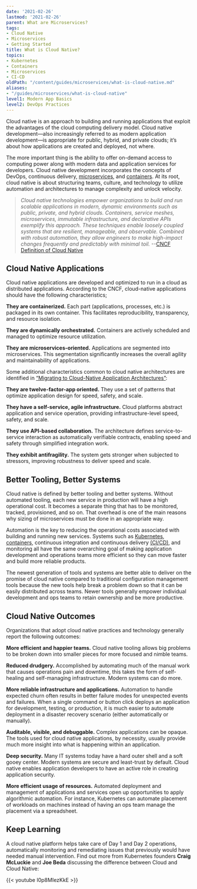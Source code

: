 ```yaml
---
date: '2021-02-26'
lastmod: '2021-02-26'
parent: What are Microservices?
tags:
- Cloud Native
- Microservices
- Getting Started
title: What is Cloud Native?
topics:
- Kubernetes
- Containers
- Microservices
- CI-CD
oldPath: "/content/guides/microservices/what-is-cloud-native.md"
aliases:
- "/guides/microservices/what-is-cloud-native"
level1: Modern App Basics
level2: DevOps Practices
---
```


Cloud native is an approach to building and running applications that exploit the advantages of the cloud computing delivery model. Cloud native development—also increasingly referred to as modern application development—is appropriate for public, hybrid, and private clouds; it’s about how applications are created and deployed, not where.

The more important thing is the ability to offer on-demand access to computing power along with modern data and application services for developers. Cloud native development incorporates the concepts of DevOps, continuous delivery, [microservices](/guides/microservices/what-is-microservices-architecture), and [containers](/guides/containers/what-are-containers). At its root, cloud native is about structuring teams, culture, and technology to utilize automation and architectures to manage complexity and unlock velocity.

>*Cloud native technologies empower organizations to build and run scalable applications in modern, dynamic environments such as public, private, and hybrid clouds. Containers, service meshes, microservices, immutable infrastructure, and declarative APIs exemplify this approach. These techniques enable loosely coupled systems that are resilient, manageable, and observable. Combined with robust automation, they allow engineers to make high-impact changes frequently and predictably with minimal toil.* --[CNCF Definition of Cloud Native](https://github.com/cncf/toc/blob/master/DEFINITION.md)

## Cloud Native Applications

Cloud native applications are developed and optimized to run in a cloud as distributed applications. According to the CNCF, cloud-native applications should have the following characteristics; 

**They are containerized.** Each part \(applications, processes, etc.\) is packaged in its own container. This facilitates reproducibility, transparency, and resource isolation.

**They are dynamically orchestrated.** Containers are actively scheduled and managed to optimize resource utilization.

**They are microservices-oriented.** Applications are segmented into microservices. This segmentation significantly increases the overall agility and maintainability of applications.

Some additional characteristics common to cloud native architectures are identified in [“Migrating to Cloud-Native Application Architectures”](https://download3.vmware.com/vmworld/2015/downloads/oreilly-cloud-native-archx.pdf):

**They are twelve-factor-app oriented.** They use a set of patterns that optimize application design for speed, safety, and scale.

**They have a self-service, agile infrastructure.** Cloud platforms abstract application and service operation, providing infrastructure-level speed, safety, and scale.

**They use API-based collaboration.** The architecture defines service-to-service interaction as automatically verifiable contracts, enabling speed and safety through simplified integration work.

**They exhibit antifragility.** The system gets stronger when subjected to stressors, improving robustness to deliver speed and scale.

## Better Tooling, Better Systems

Cloud native is defined by better tooling and better systems. Without automated tooling, each new service in production will have a high operational cost. It becomes a separate thing that has to be monitored, tracked, provisioned, and so on. That overhead is one of the main reasons why sizing of microservices must be done in an appropriate way. 

Automation is the key to reducing the operational costs associated with building and running new services. Systems such as [Kubernetes](/guides/kubernetes/what-is-kubernetes), [containers](/guides/containers/what-are-containers), continuous integration and continuous delivery [\(CI/CD\)](/guides/ci-cd/ci-cd-what-is/), and monitoring all have the same overarching goal of making application development and operations teams more efficient so they can move faster and build more reliable products.

The newest generation of tools and systems are better able to deliver on the promise of cloud native compared to traditional configuration management tools because the new tools help break a problem down so that it can be easily distributed across teams. Newer tools generally empower individual development and ops teams to retain ownership and be more productive.

## Cloud Native Outcomes

Organizations that adopt cloud native practices and technology generally report the following outcomes:

**More efficient and happier teams.** Cloud native tooling allows big problems to be broken down into smaller pieces for more focused and nimble teams.

**Reduced drudgery.**  Accomplished by automating much of the manual work that causes operations pain and downtime, this takes the form of self-healing and self-managing infrastructure. Modern systems can do more.

**More reliable infrastructure and applications.** Automation to handle expected churn often results in better failure modes for unexpected events and failures. When a single command or button click deploys an application for development, testing, or production, it is much easier to automate deployment in a disaster recovery scenario \(either automatically or manually\).

**Auditable, visible, and debuggable.** Complex applications can be opaque. The tools used for cloud native applications, by necessity, usually provide much more insight into what is happening within an application.

**Deep security.** Many IT systems today have a hard outer shell and a soft gooey center. Modern systems are secure and least-trust by default. Cloud native enables application developers to have an active role in creating application security.

**More efficient usage of resources.** Automated deployment and management of applications and services open up opportunities to apply algorithmic automation. For instance, Kubernetes can automate placement of workloads on machines instead of having an ops team manage the placement via a spreadsheet.

## Keep Learning
A cloud native platform helps take care of Day 1 and Day 2 operations, automatically monitoring and remediating issues that previously would have needed manual intervention. 
Find out more from Kubernetes founders **Craig McLuckie** and **Joe Beda** discussing the difference between Cloud and Cloud Native:

{{< youtube I0p8MIezKkE >}}